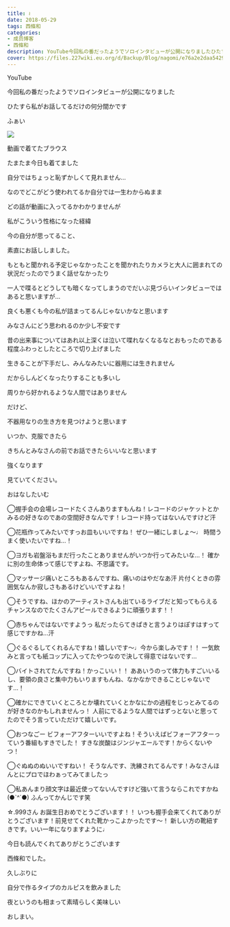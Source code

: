 ```yaml
---
title: ≀
date: 2018-05-29
tags: 西條和
categories: 
- 成员博客
- 西條和
description: YouTube今回私の番だったようでソロインタビューが公開になりましたひたすら私がお話してるだけの何分間かですふぁい...
cover: https://files.227wiki.eu.org/d/Backup/Blog/nagomi/e76a2e2daa5429bb9e777225c7ecc.jpg 
---
```













YouTube











今回私の番だったようでソロインタビューが公開になりました











ひたすら私がお話してるだけの何分間かです








ふぁい


![](https://files.227wiki.eu.org/d/Backup/Blog/nagomi/e76a2e2daa5429bb9e777225c7ecc.jpg)






動画で着てたブラウス







たまたま今日も着てました












自分ではちょっと恥ずかしくて見れません…

















なのでどこがどう使われてるか自分では一生わからぬまま








どの話が動画に入ってるかわかりませんが










私がこういう性格になった経緯







今の自分が思ってること、










素直にお話ししました。










もともと聞かれる予定じゃなかったことを聞かれたりカメラと大人に囲まれての状況だったのでうまく話せなかったり











一人で喋るとどうしても暗くなってしまうのでだいぶ見づらいインタビューではあると思いますが…









良くも悪くも今の私が詰まってるんじゃないかなと思います











みなさんにどう思われるのか少し不安です









昔の出来事についてはあれ以上深くは泣いて喋れなくなるなとおもったのである程度ふわっとしたところで切り上げました












生きることが下手だし、みんなみたいに器用には生きれません











だからしんどくなったりすることも多いし







周りから好かれるような人間ではありません







だけど、












不器用なりの生き方を見つけようと思います










いつか、克服できたら










きちんとみなさんの前でお話できたらいいなと思います










強くなります








見ていてください。










おはなしたいむ





◯握手会の会場レコードたくさんありますもんね！レコードのジャケットとかみるの好きなのであの空間好きなんです！レコード持ってはないんですけど汗






◯花瓶作ってみたいですっお皿もいいですね！
ぜひ一緒にしましょ〜♩
時間うまく使いたいですね…！







◯ヨガも岩盤浴もまだ行ったことありませんがいつか行ってみたいな…！
確かに別の生命体って感じですよね、不思議です。





◯マッサージ痛いところもあるんですね、痛いのはやだなあ汗
片付くときの雰囲気なんか寂しさもあるけどいいですよね！






◯そうですね、ほかのアーティストさんも出ているライブだと知ってもらえるチャンスなのでたくさんアピールできるように頑張ります！！





◯赤ちゃんではないですようっ
私だったらてきぱきと言うよりはぽすはすって感じですかね…汗






◯ぐるぐるしてくれるんですね！嬉しいです〜♩今から楽しみです！！
一気飲みと言っても紙コップに入ってたやつなので決して得意ではないです…








◯バイトされてたんですね！かっこいい！！
ああいうのって体力もすごいいるし、要領の良さと集中力もいりますもんね、なかなかできることじゃないです…！







◯確かにできていくところとか壊れていくとかなにかの過程をじっとみてるのが好きなのかもしれませんっ！
人前にでるような人間ではずっとないと思ってたのでそう言っていただけて嬉しいです。







◯おつなごー
ビフォーアフターいいですよね！そういえばビフォーアフターっていう番組もすきでした！
すきな炭酸はジンジャエールです！からくないやつ！







◯ぐぬぬのぬいいですねい！
そうなんです、洗練されてるんです！みなさんほんとにプロでほわぁってみてましたっ






◯私あんまり顔文字は最近使ってないんですけど強いて言うならこれですかね(●︎`^´●︎)
ふんってかんじです笑








☆.999さん
お誕生日おめでとうございます！！
いつも握手会来てくれてありがとうございます！前見せてくれた靴かっこよかったです〜！
新しい方の靴紐すきです。いい一年になりますように♩










今日も読んでくれてありがとうございます












西條和でした。










久しぶりに











自分で作るタイプのカルピスを飲みました









夜というのも相まって素晴らしく美味しい













おしまい。


